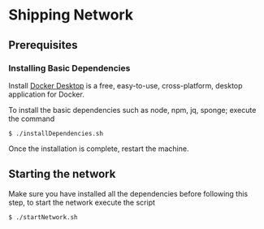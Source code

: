 # Shipping Network

## Prerequisites
### Installing Basic Dependencies
Install [Docker Desktop](https://www.docker.com/products/docker-desktop) is a free, easy-to-use, cross-platform, desktop application for Docker.

To install the basic dependencies such as node, npm, jq, sponge; execute the command

    $ ./installDependencies.sh

Once the installation is complete, restart the machine.

## Starting the network
Make sure you have installed all the dependencies before following this step, to start the network execute the script

    $ ./startNetwork.sh